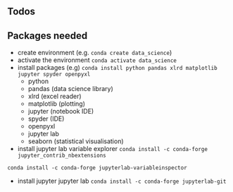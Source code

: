 ## Todos


## Packages needed
* create environment (e.g. `conda create data_science`)
* activate the environment `conda activate data_science`
* install packages (e.g) `conda install python pandas xlrd matplotlib jupyter spyder openpyxl`
  * python 
  * pandas (data science library) 
  * xlrd (excel reader) 
  * matplotlib (plotting) 
  * jupyter (notebook IDE) 
  * spyder (IDE) 
  * openpyxl
  * jupyter lab
  * seaborn (statistical visualisation)
* install jupyter lab variable explorer
```conda install -c conda-forge jupyter_contrib_nbextensions```

```conda install -c conda-forge jupyterlab-variableinspector```
* install jupyter jupyter lab
```conda install -c conda-forge jupyterlab-git```
